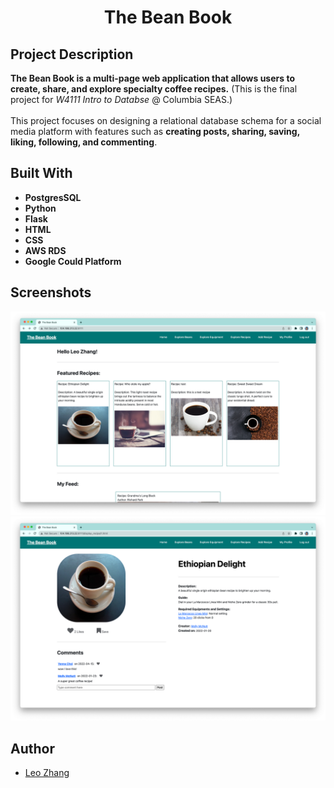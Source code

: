 <h1 align="center">The Bean Book</h1>

## Project Description
<p><strong>The Bean Book is a multi-page web application that allows users to create, share, and explore specialty coffee recipes.</strong> (This is the final project for <em>W4111 Intro to Databse</em> @ Columbia SEAS.) <br/> <br/> This project focuses on designing a relational database schema for a social media platform with features such as <strong>creating posts, sharing, saving, liking, following, and commenting</strong>.</p>

## Built With

- <strong> PostgresSQL </strong>
- <strong> Python </strong>
- <strong> Flask </strong> 
- <strong> HTML </strong>
- <strong> CSS </strong>
- <strong> AWS RDS </strong>
- <strong> Google Could Platform </strong>

## Screenshots
![Website Home Page Screenshot](screenshots/home.png)
![Website Recipe Page Screenshot](screenshots/recipe_page.png)

## Author
- [Leo Zhang](https://github.com/leozhvng23 "Leo Zhang")
